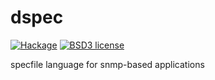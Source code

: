# dspec

[![Hackage](https://img.shields.io/hackage/v/dspec.svg)](https://hackage.haskell.org/package/dspec)
[![BSD3 license](https://img.shields.io/badge/license-BSD3-blue.svg)](LICENSE)

specfile language for snmp-based applications